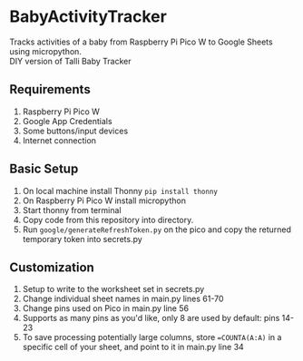 # BabyActivityTracker
 Tracks activities of a baby from Raspberry Pi Pico W to Google Sheets using micropython.<br />
 DIY version of Talli Baby Tracker


## Requirements
1. Raspberry Pi Pico W
2. Google App Credentials
3. Some buttons/input devices
4. Internet connection


## Basic Setup
1. On local machine install Thonny `pip install thonny`
2. On Raspberry Pi Pico W install micropython
3. Start thonny from terminal
4. Copy code from this repository into directory.
5. Run `google/generateRefreshToken.py` on the pico and copy the returned temporary token into secrets.py


## Customization
1. Setup to write to the worksheet set in secrets.py
2. Change individual sheet names in main.py lines 61-70
3. Change pins used on Pico in main.py line 56
4. Supports as many pins as you'd like, only 8 are used by default: pins 14-23
5. To save processing potentially large columns, store `=COUNTA(A:A)` in a specific cell of your sheet, and point to it in main.py line 34
